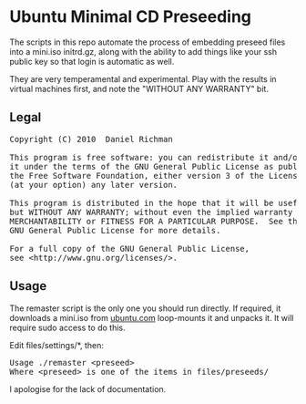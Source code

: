 # Ubuntu Minimal CD Preseeding

The scripts in this repo automate the process of embedding preseed files into
a mini.iso initrd.gz, along with the ability to add things like your ssh 
public key so that login is automatic as well.

They are very temperamental and experimental. Play with the results in 
virtual machines first, and note the "WITHOUT ANY WARRANTY" bit.

## Legal

<pre>
Copyright (C) 2010  Daniel Richman

This program is free software: you can redistribute it and/or modify
it under the terms of the GNU General Public License as published by
the Free Software Foundation, either version 3 of the License, or
(at your option) any later version.

This program is distributed in the hope that it will be useful,
but WITHOUT ANY WARRANTY; without even the implied warranty of
MERCHANTABILITY or FITNESS FOR A PARTICULAR PURPOSE.  See the
GNU General Public License for more details.

For a full copy of the GNU General Public License, 
see &lt;http://www.gnu.org/licenses/&gt;.
</pre>

## Usage

The remaster script is the only one you should run directly. If required, it 
downloads a mini.iso from [ubuntu.com][ubuntu-minimalcd]
loop-mounts it and unpacks it. It will require sudo access to do this.

Edit files/settings/*, then:

<pre>
Usage ./remaster &lt;preseed&gt;
Where &lt;preseed&gt; is one of the items in files/preseeds/
</pre>

I apologise for the lack of documentation.

[ubuntu-minimalcd]: https://help.ubuntu.com/community/Installation/MinimalCD
[source]: http://github.com/danielrichman/preseed
